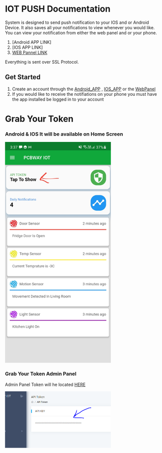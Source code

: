 # IOT PUSH Documentation
System is designed to send push notification to your IOS and or Android Device. It also saves all your notifications to view whenever you would like. You can view your notification from either the web panel and or your phone.
1. [Android APP LINK]
2. [IOS APP LINK]
3. [WEB Pannel LINK](https://iotpush.app)

Everything is sent over SSL Protocol.

## Get Started

1. Create an account through the [Android_APP]() , [IOS_APP]() or the [WebPanel](https://iotpush.app)
2. If you would like to receive the notifiations on your phone you must have the app installed be logged in to your account

# Grab Your Token 

### Android & IOS It will be available on Home Screen

<img src="./images/setup.jpg" alt="My cool logo" width="350"/>

### Grab Your Token Admin Panel
Admin Panel Token will he located [HERE](https://iotpush.app/get-token)

<img src="./images/setup2.png" alt="My cool logo" width="350"/>
